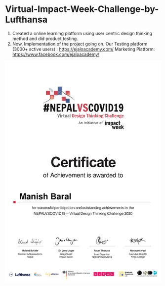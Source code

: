 # Virtual-Impact-Week-Challenge-by-Lufthansa
1. Created a online learning platform using user centric design thinking method and did product testing.
2. Now, Implementation of the project going on.
Our Testing platform (3000+ active users) : https://ejaloacademy.com/
Marketing Platform: https://www.facebook.com/ejaloacademy/

![](CERTIFICATE.png)
